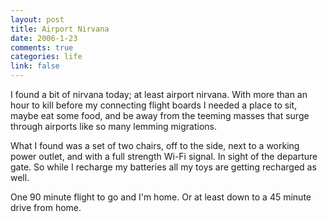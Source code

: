 ```yaml
--- 
layout: post
title: Airport Nirvana
date: 2006-1-23
comments: true
categories: life
link: false
---
```

I found a bit of nirvana today; at least airport nirvana. With more than an hour to kill before my connecting flight boards I needed a place to sit, maybe eat some food, and be away from the teeming masses that surge through airports like so many lemming migrations.

What I found was a set of two chairs, off to the side, next to a working power outlet, and with a full strength Wi-Fi signal. In sight of the departure gate. So while I recharge my batteries all my toys are getting recharged as well.

One 90 minute flight to go and I'm home. Or at least down to a 45 minute drive from home.
